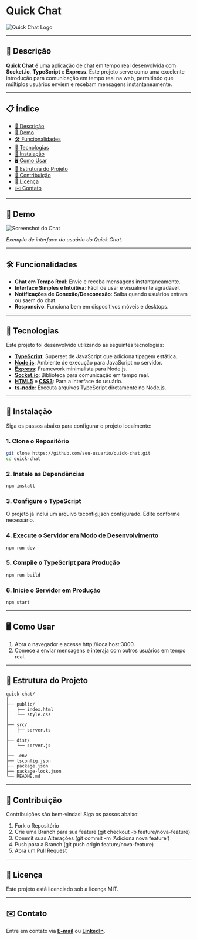 # Quick Chat

![Quick Chat Logo](https://img.icons8.com/?size=100&id=7859&format=png&color=228BE6) 

---

## 📖 Descrição

**Quick Chat** é uma aplicação de chat em tempo real desenvolvida com **Socket.io**, **TypeScript** e **Express**. Este projeto serve como uma excelente introdução para comunicação em tempo real na web, permitindo que múltiplos usuários enviem e recebam mensagens instantaneamente.

---

## 📋 Índice

- [📖 Descrição](#-descrição)
- [🎥 Demo](#-demo)
- [🛠️ Funcionalidades](#️-funcionalidades)
- [🚀 Tecnologias](#-tecnologias)
- [🔧 Instalação](#-instalação)
- [🖥️ Como Usar](#️-como-usar)
- [📁 Estrutura do Projeto](#-estrutura-do-projeto)
- [🤝 Contribuição](#-contribuição)
- [📜 Licença](#-licença)
- [✉️ Contato](#️-contato)

---

## 🎥 Demo

![Screenshot do Chat](https://via.placeholder.com/600x400) 

*Exemplo de interface do usuário do Quick Chat.*

---

## 🛠️ Funcionalidades

- **Chat em Tempo Real**: Envie e receba mensagens instantaneamente.
- **Interface Simples e Intuitiva**: Fácil de usar e visualmente agradável.
- **Notificações de Conexão/Desconexão**: Saiba quando usuários entram ou saem do chat.
- **Responsivo**: Funciona bem em dispositivos móveis e desktops.

---

## 🚀 Tecnologias

Este projeto foi desenvolvido utilizando as seguintes tecnologias:

- **[TypeScript](https://www.typescriptlang.org/)**: Superset de JavaScript que adiciona tipagem estática.
- **[Node.js](https://nodejs.org/)**: Ambiente de execução para JavaScript no servidor.
- **[Express](https://expressjs.com/)**: Framework minimalista para Node.js.
- **[Socket.io](https://socket.io/)**: Biblioteca para comunicação em tempo real.
- **[HTML5](https://developer.mozilla.org/pt-BR/docs/Web/HTML)** e **[CSS3](https://developer.mozilla.org/pt-BR/docs/Web/CSS)**: Para a interface do usuário.
- **[ts-node](https://typestrong.org/ts-node/)**: Executa arquivos TypeScript diretamente no Node.js.

---

## 🔧 Instalação

Siga os passos abaixo para configurar o projeto localmente:

### 1. Clone o Repositório

```bash
git clone https://github.com/seu-usuario/quick-chat.git
cd quick-chat
```

### 2. Instale as Dependências

```bash
npm install
```

### 3. Configure o TypeScript

O projeto já inclui um arquivo tsconfig.json configurado. Edite conforme necessário.

### 4. Execute o Servidor em Modo de Desenvolvimento
```bash
npm run dev
```

### 5. Compile o TypeScript para Produção
```bash
npm run build
```

### 6. Inicie o Servidor em Produção
```bash
npm start
```

---

## 🖥️ Como Usar

1. Abra o navegador e acesse http://localhost:3000.
2. Comece a enviar mensagens e interaja com outros usuários em tempo real.

---

## 📁 Estrutura do Projeto

```
quick-chat/
│
├── public/
│   ├── index.html
│   └── style.css
│
├── src/
│   ├── server.ts
│
├── dist/
│   └── server.js
│
├── .env
├── tsconfig.json
├── package.json
├── package-lock.json
└── README.md
```

---

## 🤝 Contribuição

Contribuições são bem-vindas! Siga os passos abaixo:

1. Fork o Repositório
2. Crie uma Branch para sua feature (git checkout -b feature/nova-feature)
3. Commit suas Alterações (git commit -m 'Adiciona nova feature')
4. Push para a Branch (git push origin feature/nova-feature)
5. Abra um Pull Request

---

## 📜 Licença

Este projeto está licenciado sob a licença MIT.

---

## ✉️ Contato

Entre em contato via **[E-mail](mailto:joaocarvalhop7@gmail.com)** ou **[LinkedIn](https://www.linkedin.com/in/joaocarvalhop/)**.
